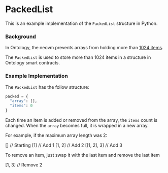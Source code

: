 # PackedList

This is an example implementation of the `PackedList` structure in Python.

### Background

In Ontology, the neovm prevents arrays from holding more than [1024 items](https://github.com/ontio/ontology/blob/e499b33d2383a0e8905a48146603e7aec90b8e90/vm/neovm/params.go#L26).

The `PackedList` is used to store more than 1024 items in a structure in Ontology smart contracts.

### Example Implementation

The `PackedList` has the follow structure:

``` python
packed = {
  "array": [],
  "items": 0
}
```

Each time an item is added or removed from the array, the `items` count is changed.
When the `array` becomes full, it is wrapped in a new array.

For example, if the maximum array length was 2:

[]            // Starting
[1]           // Add 1
[1, 2]        // Add 2
[[1, 2], 3]   // Add 3

To remove an item, just swap it with the last item and remove the last item

[1, 3]        // Remove 2
